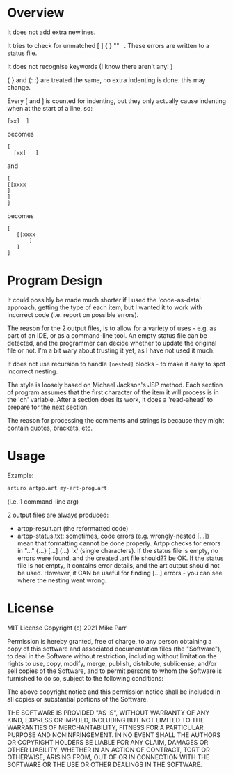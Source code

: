 Overview
========
It does not add extra newlines.

It tries to check  for unmatched [ ]  { }  ""  ` `.  These errors are
written to a status file.

It does not recognise keywords (I know there aren't any! )

{  }   and   {:   :}  are treated the same, no extra indenting is done.
this may change.

Every [ and ]  is counted for indenting, but they only actually cause
indenting when at the start of a line, so:
```red[
[xx]  ]
```
becomes
```red
[
  [xx]   ]
```
and
```red
[
[[xxxx
]
]
]
```
becomes
```red
[
   [[xxxx
       ]
   ]
]
```

Program Design
==============
It could possibly be made much shorter if I used the 'code-as-data'
approach, getting the type of each item, but I wanted it to work with
incorrect code (i.e. report on possible errors).

The reason for the 2 output files, is to allow for a variety of uses - e.g.
as part of an IDE, or as a command-line tool.  An empty status file can be
detected, and the programmer can decide whether to update the original file
or not.  I'm a bit wary about trusting it yet, as I have not used it much.

It does not use recursion to handle `[nested]` blocks - to make it easy to
spot incorrect nesting.

The style is loosely based on Michael Jackson's JSP method.  Each section of
program assumes that the first character of the item it will process is in
the 'ch' variable.  After a section does its work, it does a 'read-ahead' to
prepare for the next section.

The reason for processing the comments and strings is because they might
contain quotes, brackets, etc.

Usage
=====

Example:
```bash
arturo artpp.art my-art-prog.art
```
(i.e. 1 command-line arg)

2 output files are always produced:

* artpp-result.art       (the reformatted code)
* artpp-status.txt:
   sometimes, code errors (e.g. wrongly-nested [...]) mean that
   formatting cannot be done properly.  Artpp checks for errors
   in "..."  {...} [...] (...) `x' (single characters).
   If the status file is empty, no errors were found, and the created .art
   file should??  be OK. If the status file is not empty, it contains
   error details, and the art output should not be used.  However,
   it CAN be useful for finding [...] errors - you can see where the
   nesting went wrong.

License
=======

MIT License
Copyright (c) 2021 Mike Parr

Permission is hereby granted, free of charge, to any person obtaining a copy
of this software and associated documentation files (the "Software"), to deal
in the Software without restriction, including without limitation the rights
to use, copy, modify, merge, publish, distribute, sublicense, and/or sell
copies of the Software, and to permit persons to whom the Software is
furnished to do so, subject to the following conditions:

The above copyright notice and this permission notice shall be included in all
copies or substantial portions of the Software.

THE SOFTWARE IS PROVIDED "AS IS", WITHOUT WARRANTY OF ANY KIND, EXPRESS OR
IMPLIED, INCLUDING BUT NOT LIMITED TO THE WARRANTIES OF MERCHANTABILITY,
FITNESS FOR A PARTICULAR PURPOSE AND NONINFRINGEMENT. IN NO EVENT SHALL THE
AUTHORS OR COPYRIGHT HOLDERS BE LIABLE FOR ANY CLAIM, DAMAGES OR OTHER
LIABILITY, WHETHER IN AN ACTION OF CONTRACT, TORT OR OTHERWISE, ARISING FROM,
OUT OF OR IN CONNECTION WITH THE SOFTWARE OR THE USE OR OTHER DEALINGS IN THE
SOFTWARE.
